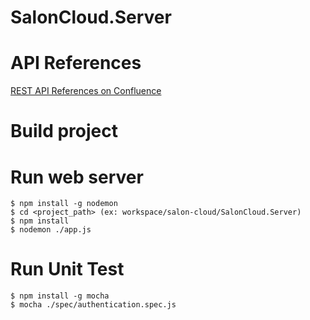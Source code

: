 SalonCloud.Server
=================

API References
==============

[REST API References on
Confluence](https://smisyteam.atlassian.net/wiki/display/SC/REST+API+References)

Build project
=============

Run web server
=============
```
$ npm install -g nodemon
$ cd <project_path> (ex: workspace/salon-cloud/SalonCloud.Server)
$ npm install 
$ nodemon ./app.js
```
Run Unit Test
=============
```
$ npm install -g mocha
$ mocha ./spec/authentication.spec.js
```
